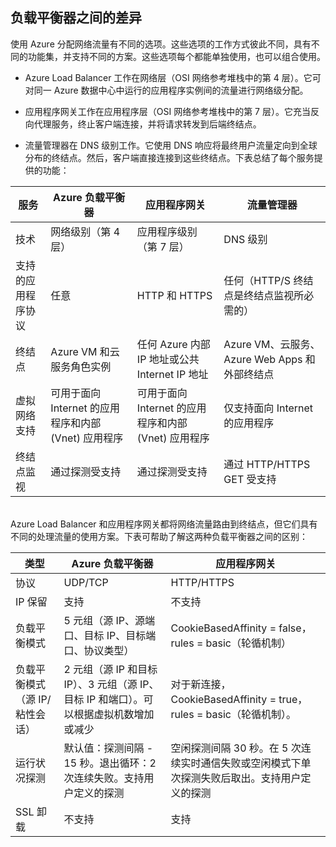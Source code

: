 ## 负载平衡器之间的差异

使用 Azure 分配网络流量有不同的选项。这些选项的工作方式彼此不同，具有不同的功能集，并支持不同的方案。这些选项每个都能单独使用，也可以组合使用。

- Azure Load Balancer 工作在网络层（OSI 网络参考堆栈中的第 4 层）。它可对同一 Azure 数据中心中运行的应用程序实例间的流量进行网络级分配。

- 应用程序网关工作在应用程序层（OSI 网络参考堆栈中的第 7 层）。它充当反向代理服务，终止客户端连接，并将请求转发到后端终结点。

- 	流量管理器在 DNS 级别工作。它使用 DNS 响应将最终用户流量定向到全球分布的终结点。然后，客户端直接连接到这些终结点。下表总结了每个服务提供的功能：

| 服务 | Azure 负载平衡器 | 应用程序网关 | 流量管理器 |
|---|---|---|---|
|技术| 网络级别（第 4 层） | 应用程序级别（第 7 层） | DNS 级别 |
| 支持的应用程序协议 |	任意 | HTTP 和 HTTPS | 	任何（HTTP/S 终结点是终结点监视所必需的） |
| 终结点 | Azure VM 和云服务角色实例 | 任何 Azure 内部 IP 地址或公共 Internet IP 地址 | Azure VM、云服务、Azure Web Apps 和外部终结点 |
| 虚拟网络支持 | 可用于面向 Internet 的应用程序和内部 (Vnet) 应用程序 | 可用于面向 Internet 的应用程序和内部 (Vnet) 应用程序 |	仅支持面向 Internet 的应用程序 |
终结点监视 | 通过探测受支持 | 通过探测受支持 | 通过 HTTP/HTTPS GET 受支持 | 
<BR> Azure Load Balancer 和应用程序网关都将网络流量路由到终结点，但它们具有不同的处理流量的使用方案。下表可帮助了解这两种负载平衡器之间的区别：


| 类型 | Azure 负载平衡器 | 应用程序网关 |
|---|---|---|
| 协议 | UDP/TCP | HTTP/HTTPS |
| IP 保留 | 支持 | 不支持 | 
| 负载平衡模式 | 5 元组（源 IP、源端口、目标 IP、目标端口、协议类型） | CookieBasedAffinity = false，rules = basic（轮循机制） | 
| 负载平衡模式（源 IP/粘性会话） | 2 元组（源 IP 和目标 IP）、3 元组（源 IP、目标 IP 和端口）。可以根据虚拟机数增加或减少 | 对于新连接，CookieBasedAffinity = true，rules = basic（轮循机制）。 |
| 运行状况探测 | 默认值：探测间隔 - 15 秒。退出循环：2 次连续失败。支持用户定义的探测 | 空闲探测间隔 30 秒。在 5 次连续实时通信失败或空闲模式下单次探测失败后取出。支持用户定义的探测 | 
| SSL 卸载 | 不支持 | 支持 | 



<!---HONumber=Mooncake_0627_2016-->